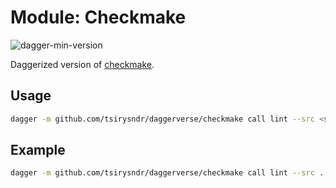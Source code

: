 # Module: Checkmake

![dagger-min-version](https://img.shields.io/badge/dagger%20version-v0.9.11-green)

Daggerized version of [checkmake](https://github.com/mrtazz/checkmake).

## Usage

```sh
dagger -m github.com/tsirysndr/daggerverse/checkmake call lint --src <source>
```

## Example

```sh
dagger -m github.com/tsirysndr/daggerverse/checkmake call lint --src .
```

